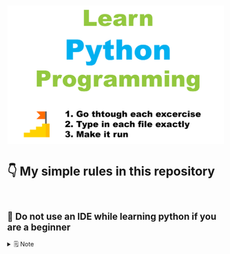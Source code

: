 <img src="/assets/learn-python-programming-logo.png" width="1920px"/>

# 👇 My simple rules in this repository

<br/>

## 🧘 Do not use an IDE while learning python if you are a beginner
<details><summary>🗒 Note<summary/>

</details>
